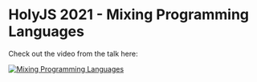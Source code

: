 # HolyJS 2021 - Mixing Programming Languages

Check out the video from the talk here:

[![Mixing Programming Languages](https://img.youtube.com/vi/Is1m8ny8R9c/0.jpg)](https://www.youtube.com/watch?v=Is1m8ny8R9c)
